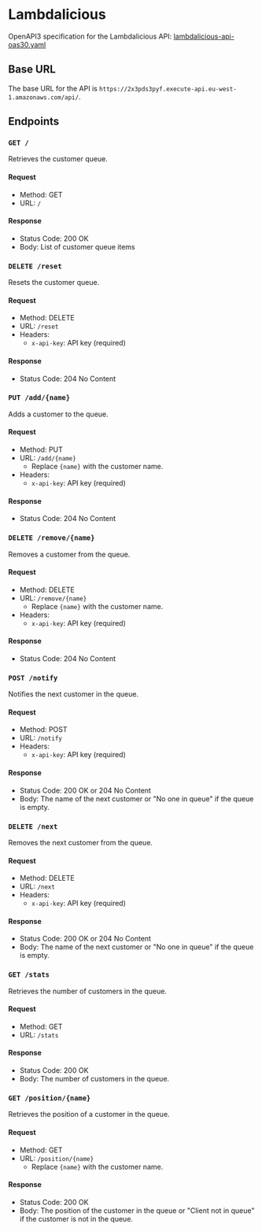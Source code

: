 # Lambdalicious 

OpenAPI3 specification for the Lambdalicious API: [lambdalicious-api-oas30.yaml](lambdalicious-api-oas30.yaml)
## Base URL

The base URL for the API is `https://2x3pds3pyf.execute-api.eu-west-1.amazonaws.com/api/`.

## Endpoints

### `GET /`

Retrieves the customer queue.

#### Request

- Method: GET
- URL: `/`

#### Response

- Status Code: 200 OK
- Body: List of customer queue items

### `DELETE /reset`

Resets the customer queue.

#### Request

- Method: DELETE
- URL: `/reset`
- Headers:
  - `x-api-key`: API key (required)

#### Response

- Status Code: 204 No Content

### `PUT /add/{name}`

Adds a customer to the queue.

#### Request

- Method: PUT
- URL: `/add/{name}`
  - Replace `{name}` with the customer name.
- Headers:
  - `x-api-key`: API key (required)

#### Response

- Status Code: 204 No Content

### `DELETE /remove/{name}`

Removes a customer from the queue.

#### Request

- Method: DELETE
- URL: `/remove/{name}`
  - Replace `{name}` with the customer name.
- Headers:
  - `x-api-key`: API key (required)

#### Response

- Status Code: 204 No Content

### `POST /notify`

Notifies the next customer in the queue.

#### Request

- Method: POST
- URL: `/notify`
- Headers:
  - `x-api-key`: API key (required)

#### Response

- Status Code: 200 OK or 204 No Content
- Body: The name of the next customer or "No one in queue" if the queue is empty.

### `DELETE /next`

Removes the next customer from the queue.

#### Request

- Method: DELETE
- URL: `/next`
- Headers:
  - `x-api-key`: API key (required)

#### Response

- Status Code: 200 OK or 204 No Content
- Body: The name of the next customer or "No one in queue" if the queue is empty.

### `GET /stats`

Retrieves the number of customers in the queue.

#### Request

- Method: GET
- URL: `/stats`

#### Response

- Status Code: 200 OK
- Body: The number of customers in the queue.

### `GET /position/{name}`

Retrieves the position of a customer in the queue.

#### Request

- Method: GET
- URL: `/position/{name}`
  - Replace `{name}` with the customer name.

#### Response

- Status Code: 200 OK
- Body: The position of the customer in the queue or "Client not in queue" if the customer is not in the queue.
